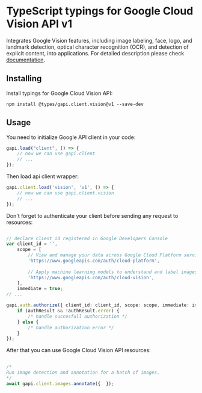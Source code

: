 # TypeScript typings for Google Cloud Vision API v1
Integrates Google Vision features, including image labeling, face, logo, and landmark detection, optical character recognition (OCR), and detection of explicit content, into applications.
For detailed description please check [documentation](https://cloud.google.com/vision/).

## Installing

Install typings for Google Cloud Vision API:
```
npm install @types/gapi.client.vision@v1 --save-dev
```

## Usage

You need to initialize Google API client in your code:
```typescript
gapi.load("client", () => { 
    // now we can use gapi.client
    // ... 
});
```

Then load api client wrapper:
```typescript
gapi.client.load('vision', 'v1', () => {
    // now we can use gapi.client.vision
    // ... 
});
```

Don't forget to authenticate your client before sending any request to resources:
```typescript

// declare client_id registered in Google Developers Console
var client_id = '',
    scope = [     
        // View and manage your data across Google Cloud Platform services
        'https://www.googleapis.com/auth/cloud-platform',
    
        // Apply machine learning models to understand and label images
        'https://www.googleapis.com/auth/cloud-vision',
    ],
    immediate = true;
// ...

gapi.auth.authorize({ client_id: client_id, scope: scope, immediate: immediate }, authResult => {
    if (authResult && !authResult.error) {
        /* handle succesfull authorization */
    } else {
        /* handle authorization error */
    }
});            
```

After that you can use Google Cloud Vision API resources:

```typescript 
    
/* 
Run image detection and annotation for a batch of images.  
*/
await gapi.client.images.annotate({  });
```